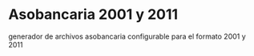 # Asobancaria 2001 y 2011
generador de archivos asobancaria configurable para el formato 2001 y 2011
